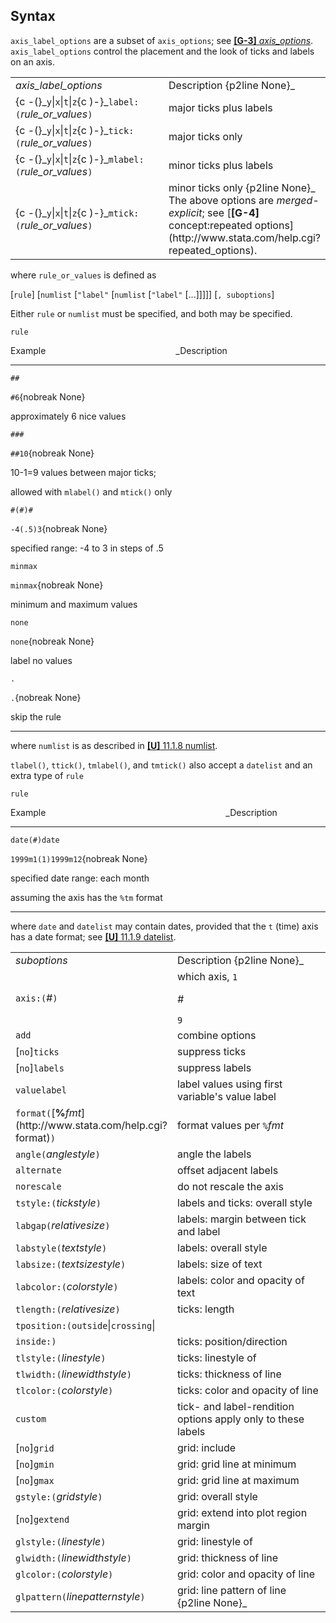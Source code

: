 ## Syntax

`axis_label_options` are a subset of `axis_options`; see
[<strong>[G-3]</strong> <em>axis_options</em>](http://www.stata.com/help.cgi?axis_options).
`axis_label_options` control the placement and the look of ticks and
labels on an axis.

<table class="standard">
<colgroup>
<col style="width: 50%" />
<col style="width: 50%" />
</colgroup>
<tbody>
<tr class="odd">
<td><var class="command">axis_label_options</var></td>
<td>Description <span>{p2line None}_</td>
</tr>
<tr class="even">
<td><span data-options="-(">{c -(}_<code class="command">y</code>|<code class="command">x</code>|<code class="command">t</code>|<code class="command">z</code><span data-options=")-">{c )-}_<code class="command">label:(</code><var class="command">rule_or_values</var><code class="command">)</code></td>
<td>major ticks plus labels</td>
</tr>
<tr class="odd">
<td><span data-options="-(">{c -(}_<code class="command">y</code>|<code class="command">x</code>|<code class="command">t</code>|<code class="command">z</code><span data-options=")-">{c )-}_<code class="command">tick:(</code><var class="command">rule_or_values</var><code class="command">)</code></td>
<td>major ticks only</td>
</tr>
<tr class="even">
<td><span data-options="-(">{c -(}_<code class="command">y</code>|<code class="command">x</code>|<code class="command">t</code>|<code class="command">z</code><span data-options=")-">{c )-}_<code class="command">mlabel:(</code><var class="command">rule_or_values</var><code class="command">)</code></td>
<td>minor ticks plus labels</td>
</tr>
<tr class="odd">
<td><span data-options="-(">{c -(}_<code class="command">y</code>|<code class="command">x</code>|<code class="command">t</code>|<code class="command">z</code><span data-options=")-">{c )-}_<code class="command">mtick:(</code><var class="command">rule_or_values</var><code class="command">)</code></td>
<td>minor ticks only <span>{p2line None}_
The above options are <var class="command">merged-explicit</var>; see [<strong>[G-4]</strong> concept:repeated options](http://www.stata.com/help.cgi?repeated_options).</td>
</tr>
</tbody>
</table>

where `rule_or_values` is defined as

\[`rule`\] \[`numlist` \[`"label"` \[`numlist` \[`"label"`
\[...\]\]\]\]\] \[`, suboptions`\]

Either `rule` or `numlist` must be specified, and both may be specified.

`rule`

Example<span style="padding-left: 13.0rem;">_Description

------------------------------------------------------------------------

`##`

`#6`{nobreak None}

approximately 6 nice values

`###`

`##10`{nobreak None}

10-1=9 values between major ticks;

allowed with `mlabel()` and `mtick()` only

`#(#)#`

`-4(.5)3`{nobreak None}

specified range: -4 to 3 in steps of .5

`minmax`

`minmax`{nobreak None}

minimum and maximum values

`none`

`none`{nobreak None}

label no values

`.`

`.`{nobreak None}

skip the rule

------------------------------------------------------------------------

where `numlist` is as described in
[<strong>[U]</strong> 11.1.8 numlist](http://www.stata.com/help.cgi?numlist).

`tlabel()`, `ttick()`, `tmlabel()`, and `tmtick()` also accept a
`datelist` and an extra type of `rule`

`rule`

Example<span style="padding-left: 18.0rem;">_Description

------------------------------------------------------------------------

`date(#)date`

`1999m1(1)1999m12`{nobreak None}

specified date range: each month

assuming the axis has the `%tm` format

------------------------------------------------------------------------

where `date` and `datelist` may contain dates, provided that the `t`
(time) axis has a date format; see
[<strong>[U]</strong> 11.1.9 datelist](http://www.stata.com/help.cgi?datelist).

<table class="standard">
<colgroup>
<col style="width: 50%" />
<col style="width: 50%" />
</colgroup>
<tbody>
<tr class="odd">
<td><var class="command">suboptions</var></td>
<td>Description <span>{p2line None}_</td>
</tr>
<tr class="even">
<td><code class="command">axis:(</code><var class="command">#</var><code class="command">)</code></td>
<td>which axis, <code class="command">1</code>
<ul>
</ul>
<var class="command">#</var>
<ul>
</ul>
<code class="command">9</code></td>
</tr>
<tr class="odd">
<td><code class="command">add</code></td>
<td>combine options</td>
</tr>
<tr class="even">
<td>[<code class="command">no</code>]<code class="command">ticks</code></td>
<td>suppress ticks</td>
</tr>
<tr class="odd">
<td>[<code class="command">no</code>]<code class="command">labels</code></td>
<td>suppress labels</td>
</tr>
<tr class="even">
<td><code class="command">valuelabel</code></td>
<td>label values using first variable's value label</td>
</tr>
<tr class="odd">
<td><code class="command">format(</code>[<strong>%</strong><var class="command">fmt</var><strong></strong>](http://www.stata.com/help.cgi?format)<code class="command">)</code></td>
<td>format values per <code class="command">%</code><var class="command">fmt</var></td>
</tr>
<tr class="even">
<td><code class="command">angle(</code><var class="command">anglestyle</var><code class="command">)</code></td>
<td>angle the labels</td>
</tr>
<tr class="odd">
<td><code class="command">alternate</code></td>
<td>offset adjacent labels</td>
</tr>
<tr class="even">
<td><code class="command">norescale</code></td>
<td>do not rescale the axis</td>
</tr>
<tr class="odd">
<td><code class="command">tstyle:(</code><var class="command">tickstyle</var><code class="command">)</code></td>
<td>labels and ticks: overall style</td>
</tr>
<tr class="even">
<td><code class="command">labgap(</code><var class="command">relativesize</var><code class="command">)</code></td>
<td>labels: margin between tick and label</td>
</tr>
<tr class="odd">
<td><code class="command">labstyle(</code><var class="command">textstyle</var><code class="command">)</code></td>
<td>labels: overall style</td>
</tr>
<tr class="even">
<td><code class="command">labsize:(</code><var class="command">textsizestyle</var><code class="command">)</code></td>
<td>labels: size of text</td>
</tr>
<tr class="odd">
<td><code class="command">labcolor:(</code><var class="command">colorstyle</var><code class="command">)</code></td>
<td>labels: color and opacity of text</td>
</tr>
<tr class="even">
<td><code class="command">tlength:(</code><var class="command">relativesize</var><code class="command">)</code></td>
<td>ticks: length</td>
</tr>
<tr class="odd">
<td><code class="command">tposition:(</code><code class="command">outside</code>|<code class="command">crossing</code>|</td>
<td></td>
</tr>
<tr class="even">
<td data-options="14 37 39 2"><code class="command">inside:)</code></td>
<td>ticks: position/direction</td>
</tr>
<tr class="odd">
<td><code class="command">tlstyle:(</code><var class="command">linestyle</var><code class="command">)</code></td>
<td>ticks: linestyle of</td>
</tr>
<tr class="even">
<td><code class="command">tlwidth:(</code><var class="command">linewidthstyle</var><code class="command">)</code></td>
<td>ticks: thickness of line</td>
</tr>
<tr class="odd">
<td><code class="command">tlcolor:(</code><var class="command">colorstyle</var><code class="command">)</code></td>
<td>ticks: color and opacity of line</td>
</tr>
<tr class="even">
<td><code class="command">custom</code></td>
<td>tick- and label-rendition options apply only to these labels</td>
</tr>
<tr class="odd">
<td>[<code class="command">no</code>]<code class="command">grid</code></td>
<td>grid: include</td>
</tr>
<tr class="even">
<td>[<code class="command">no</code>]<code class="command">gmin</code></td>
<td>grid: grid line at minimum</td>
</tr>
<tr class="odd">
<td>[<code class="command">no</code>]<code class="command">gmax</code></td>
<td>grid: grid line at maximum</td>
</tr>
<tr class="even">
<td><code class="command">gstyle:(</code><var class="command">gridstyle</var><code class="command">)</code></td>
<td>grid: overall style</td>
</tr>
<tr class="odd">
<td>[<code class="command">no</code>]<code class="command">gextend</code></td>
<td>grid: extend into plot region margin</td>
</tr>
<tr class="even">
<td><code class="command">glstyle:(</code><var class="command">linestyle</var><code class="command">)</code></td>
<td>grid: linestyle of</td>
</tr>
<tr class="odd">
<td><code class="command">glwidth:(</code><var class="command">linewidthstyle</var><code class="command">)</code></td>
<td>grid: thickness of line</td>
</tr>
<tr class="even">
<td><code class="command">glcolor:(</code><var class="command">colorstyle</var><code class="command">)</code></td>
<td>grid: color and opacity of line</td>
</tr>
<tr class="odd">
<td><code class="command">glpattern(</code><var class="command">linepatternstyle</var><code class="command">)</code></td>
<td>grid: line pattern of line <span>{p2line None}_</td>
</tr>
</tbody>
</table>
